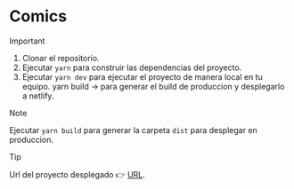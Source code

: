 # Comics

> [!IMPORTANT]  
> 1. Clonar el repositorio.
> 2. Ejecutar ```yarn``` para construir las dependencias del proyecto.
> 3. Ejecutar ```yarn dev``` para ejecutar el proyecto de manera local en tu equipo.
> yarn build -> para generar el build de produccion y desplegarlo a netlify.

> [!NOTE]  
> Ejecutar ```yarn build``` para generar la carpeta ```dist``` para desplegar en produccion.

> [!TIP]
> Url del proyecto desplegado 👉 [URL](https://comics-marve-dc-jhon.netlify.app/).
